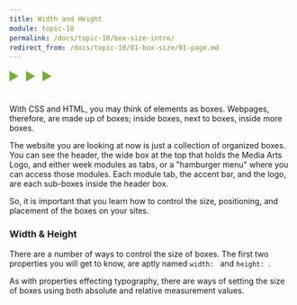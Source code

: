 ```yaml
---
title: Width and Height
module: topic-10
permalink: /docs/topic-10/box-size-intro/
redirect_from: /docs/topic-10/01-box-size/01-page.md
---
```


<img src="./../../../img/arrow-divider.svg" style="width: 75px; border: none; margin: 0px 0 20px 0" />

With CSS and HTML, you may think of elements as boxes. Webpages, therefore, are made up of boxes; inside boxes, next to boxes, inside more boxes.

The website you are looking at now is just a collection of organized boxes. You can see the header, the wide box at the top that holds the Media Arts Logo, and either week modules as tabs, or a "hamburger menu" where you can access those modules. Each module tab, the accent bar, and the logo, are each sub-boxes inside the header box.

So, it is important that you learn how to control the size, positioning, and placement of the boxes on your sites.

### Width & Height

There are a number of ways to control the size of boxes. The first two properties you will get to know, are aptly named `width: ` and `height: `.

As with properties effecting typography, there are ways of setting the size of boxes using both absolute and relative measurement values.
